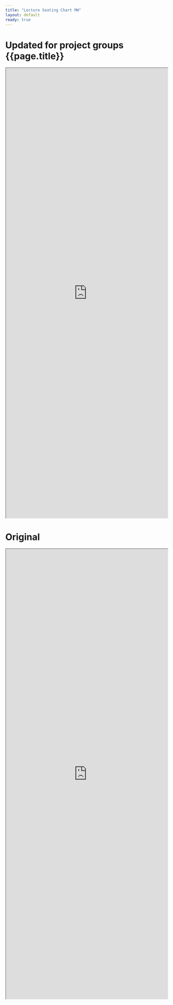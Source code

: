 ```yaml
---
title: "Lecture Seating Chart MW"
layout: default
ready: true
---
```


# Updated for project groups {{page.title}}

<style>
div.container { width: 100%; max-width: 2000px; }
iframe { width: 100%; height: 1400px; overflow: scroll; }  
</style>


<iframe src="https://docs.google.com/spreadsheets/d/e/2PACX-1vQrYLqI_ltXw9LYRLyncct_2htzFnrudWy3tFDLaUMRqOh0xEKjszJK4SlIzHqal26piBGJFYclndLV/pubhtml?gid=563764457&amp;single=true&amp;widget=true&amp;headers=false"></iframe>

# Original

<iframe src="https://docs.google.com/spreadsheets/d/e/2PACX-1vQrYLqI_ltXw9LYRLyncct_2htzFnrudWy3tFDLaUMRqOh0xEKjszJK4SlIzHqal26piBGJFYclndLV/pubhtml?gid=0&amp;single=true&amp;widget=true&amp;headers=false"></iframe>




